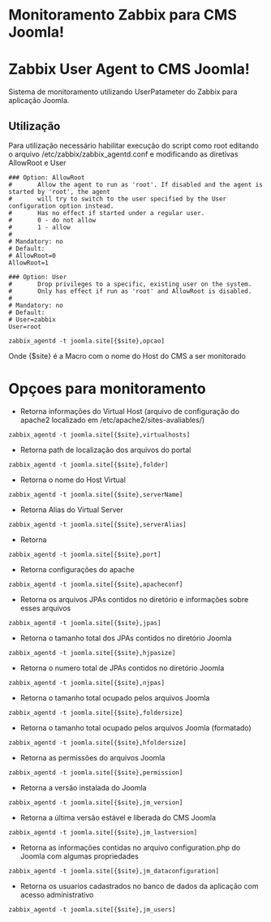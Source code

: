 # Monitoramento Zabbix para CMS Joomla!


# Zabbix User Agent to CMS Joomla!

Sistema de monitoramento utilizando UserPatameter do Zabbix para aplicação Joomla.

## Utilização

Para utilização necessário habilitar execução do script como root editando o arquivo /etc/zabbix/zabbix_agentd.conf e modificando as diretivas AllowRoot e User
```
### Option: AllowRoot
#       Allow the agent to run as 'root'. If disabled and the agent is started by 'root', the agent
#       will try to switch to the user specified by the User configuration option instead.
#       Has no effect if started under a regular user.
#       0 - do not allow
#       1 - allow
#
# Mandatory: no
# Default:
# AllowRoot=0
AllowRoot=1

### Option: User
#       Drop privileges to a specific, existing user on the system.
#       Only has effect if run as 'root' and AllowRoot is disabled.
#
# Mandatory: no
# Default:
# User=zabbix
User=root
```

```
zabbix_agentd -t joomla.site[{$site},opcao]
```
Onde {$site} é a Macro com o nome do Host do CMS a ser monitorado


# Opçoes para monitoramento

- Retorna informações do Virtual Host (arquivo de configuração do apache2 localizado em /etc/apache2/sites-avaliables/)
```
zabbix_agentd -t joomla.site[{$site},virtualhosts]
```

- Retorna path de localização dos arquivos do portal
```
zabbix_agentd -t joomla.site[{$site},folder]
```

- Retorna o nome do Host Virtual
```
zabbix_agentd -t joomla.site[{$site},serverName]
```

- Retorna Alias do Virtual Server
```
zabbix_agentd -t joomla.site[{$site},serverAlias]
```

- Retorna 
```
zabbix_agentd -t joomla.site[{$site},port]
```

- Retorna configurações do apache
```
zabbix_agentd -t joomla.site[{$site},apacheconf]
```
- Retorna os arquivos JPAs contidos no diretório e informações sobre esses arquivos
```
zabbix_agentd -t joomla.site[{$site},jpas]
```

- Retorna o tamanho total dos JPAs contidos no diretório Joomla
```
zabbix_agentd -t joomla.site[{$site},hjpasize]
```

- Retorna o numero total de JPAs contidos no diretório Joomla

```
zabbix_agentd -t joomla.site[{$site},njpas]
```

- Retorna o tamanho total ocupado pelos arquivos Joomla
```
zabbix_agentd -t joomla.site[{$site},foldersize]
```

- Retorna o tamanho total ocupado pelos arquivos Joomla (formatado)
```
zabbix_agentd -t joomla.site[{$site},hfoldersize]
```

- Retorna as permissões do arquivos Joomla
```
zabbix_agentd -t joomla.site[{$site},permission]
```

- Retorna a versão instalada do Joomla
```
zabbix_agentd -t joomla.site[{$site},jm_version]
```

- Retorna a última versão estável e liberada do CMS Joomla
```
zabbix_agentd -t joomla.site[{$site},jm_lastversion]
```

- Retorna as informações contidas no arquivo configuration.php do Joomla com algumas propriedades
```
zabbix_agentd -t joomla.site[{$site},jm_dataconfiguration]
```

- Retorna os usuarios cadastrados no banco de dados da aplicação com acesso administrativo
```
zabbix_agentd -t joomla.site[{$site},jm_users]
```
